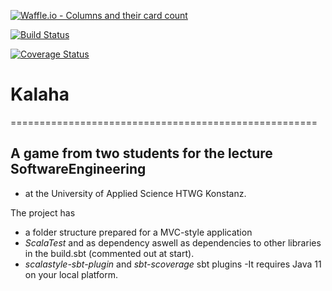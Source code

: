 [![Waffle.io - Columns and their card count](https://badge.waffle.io/sammyCatlady42/Kalaha.svg?columns=all)](https://waffle.io/sammyCatlady42/Kalaha)

[![Build Status](https://travis-ci.org/sammyCatlady42/Kalaha.svg?branch=master)](https://travis-ci.org/SammyCatlady42/htwg.se.Kalaha)

[![Coverage Status](https://coveralls.io/repos/github/sammyCatlady42/Kalaha.svg?branch=master)](https://coveralls.io/github/sammyCatlady42/Kalaha.svg?branch=master)
# Kalaha
=====================================================
## A game from two students for the lecture SoftwareEngineering

- at the University of Applied Science HTWG Konstanz.

The project has
* a folder structure prepared for a MVC-style application
* *ScalaTest* and as dependency aswell as dependencies to other libraries in the build.sbt (commented out at start).
* *scalastyle-sbt-plugin* and *sbt-scoverage* sbt plugins
-It requires Java 11 on your local platform.